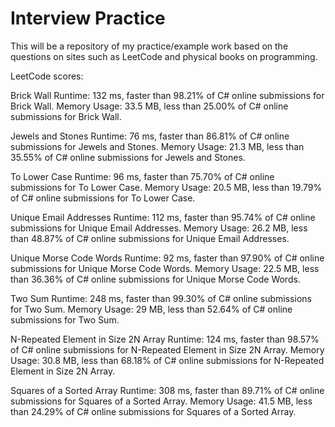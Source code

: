 # Interview Practice
This will be a repository of my practice/example work based on the questions on sites such as LeetCode and physical books on programming.

LeetCode scores:

Brick Wall
	Runtime: 132 ms, faster than 98.21% of C# online submissions for Brick Wall.
	Memory Usage: 33.5 MB, less than 25.00% of C# online submissions for Brick Wall.
			 
Jewels and Stones
	Runtime: 76 ms, faster than 86.81% of C# online submissions for Jewels and Stones.
    Memory Usage: 21.3 MB, less than 35.55% of C# online submissions for Jewels and Stones.
	
To Lower Case
	Runtime: 96 ms, faster than 75.70% of C# online submissions for To Lower Case.
	Memory Usage: 20.5 MB, less than 19.79% of C# online submissions for To Lower Case.
	
Unique Email Addresses
	Runtime: 112 ms, faster than 95.74% of C# online submissions for Unique Email Addresses.
	Memory Usage: 26.2 MB, less than 48.87% of C# online submissions for Unique Email Addresses.
	
Unique Morse Code Words
	Runtime: 92 ms, faster than 97.90% of C# online submissions for Unique Morse Code Words.
	Memory Usage: 22.5 MB, less than 36.36% of C# online submissions for Unique Morse Code Words.
	
Two Sum
	Runtime: 248 ms, faster than 99.30% of C# online submissions for Two Sum.
	Memory Usage: 29 MB, less than 52.64% of C# online submissions for Two Sum.
	
N-Repeated Element in Size 2N Array
	Runtime: 124 ms, faster than 98.57% of C# online submissions for N-Repeated Element in Size 2N Array.
	Memory Usage: 30.8 MB, less than 68.18% of C# online submissions for N-Repeated Element in Size 2N Array.
	
Squares of a Sorted Array
	Runtime: 308 ms, faster than 89.71% of C# online submissions for Squares of a Sorted Array.
	Memory Usage: 41.5 MB, less than 24.29% of C# online submissions for Squares of a Sorted Array.